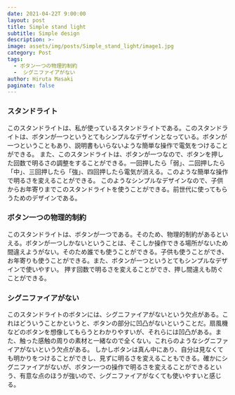 ```yaml
---
date: 2021-04-22T 9:00:00
layout: post
title: Simple stand light
subtitle: Simple design
description: >-
image: assets/img/posts/Simple_stand_light/image1.jpg
category: Post
tags: 
  - ボタン一つの物理的制約
  -  シグニファイアがない
author: Hiruta Masaki
paginate: false
---
```


### スタンドライト
このスタンドライトは、私が使っているスタンドライトである。このスタンドライトは、ボタンが一つというとてもシンプルなデザインとなっている。ボタンが一つということもあり、説明書もいらないような簡単な操作で電気をつけることができる。
また、このスタンドライトは、ボタンが一つなので、ボタンを押した回数で明るさの調整をすることができる。一回押したら「弱」、二回押したら「中」、三回押したら「強」、四回押したら電気が消える。このような簡単な操作で明るさを変えることができる。
このようなシンプルなデザインなので、子供からお年寄りまでこのスタンドライトを使うことができる。前世代に使ってもらうためのデザインである。

### ボタン一つの物理的制約
このスタンドライトは、ボタンが一つである。そのため、物理的制約があるといえる。ボタンが一つしかないということは、そこしか操作できる場所がないため間違えようがない。そのため誰でも使うことができる。子供も使うことができ、お年寄りも使うことができる。また、ボタンが一つというとてもシンプルなデザインで使いやすい。
押す回数で明るさを変えることができ、押し間違えも防ぐことができる。

### シグニファイアがない
このスタンドライトのボタンには、シグニファイアがないという欠点がある。これはどういうことかというと、ボタンの部分に凹凸がないということだ。扇風機などのボタンを想像してもらうとわかりやすいが、それらには凹凸がある。また、触った感触の周りの素材と一緒なので全くない。これらのようなシグニファイアがないという欠点がある。
しかしボタンは真ん中にあり、自分は見なくても明かりをつけることができし、見ずに明るさを変えることもできる。確かにシグニファイアがないが、ボタン一つの操作で明るさを変えることができるという、有意な点のほうが強いので、シグニファイアがなくても使いやすいと感じる。
